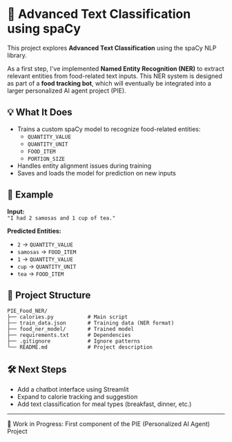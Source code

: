<h1>🧠 Advanced Text Classification using spaCy</h1>

<p>This project explores <strong>Advanced Text Classification</strong> using the spaCy NLP library.</p>

<p>As a first step, I've implemented <strong>Named Entity Recognition (NER)</strong> to extract relevant entities from food-related text inputs. This NER system is designed as part of a <strong>food tracking bot</strong>, which will eventually be integrated into a larger personalized AI agent project (PIE).</p>

<h2>💡 What It Does</h2>

<ul>
  <li>Trains a custom spaCy model to recognize food-related entities:
    <ul>
      <li><code>QUANTITY_VALUE</code></li>
      <li><code>QUANTITY_UNIT</code></li>
      <li><code>FOOD_ITEM</code></li>
      <li><code>PORTION_SIZE</code></li>
    </ul>
  </li>
  <li>Handles entity alignment issues during training</li>
  <li>Saves and loads the model for prediction on new inputs</li>
</ul>

<h2>🔮 Example</h2>

<p><strong>Input:</strong><br>
<code>"I had 2 samosas and 1 cup of tea."</code></p>

<p><strong>Predicted Entities:</strong></p>
<ul>
  <li><code>2</code> → <code>QUANTITY_VALUE</code></li>
  <li><code>samosas</code> → <code>FOOD_ITEM</code></li>
  <li><code>1</code> → <code>QUANTITY_VALUE</code></li>
  <li><code>cup</code> → <code>QUANTITY_UNIT</code></li>
  <li><code>tea</code> → <code>FOOD_ITEM</code></li>
</ul>

<h2>📁 Project Structure</h2>

<pre><code>PIE_Food_NER/
├── calories.py           # Main script
├── train_data.json       # Training data (NER format)
├── food_ner_model/       # Trained model
├── requirements.txt      # Dependencies
├── .gitignore            # Ignore patterns
└── README.md             # Project description
</code></pre>

<h2>🛠️ Next Steps</h2>

<ul>
  <li>Add a chatbot interface using Streamlit</li>
  <li>Expand to calorie tracking and suggestion</li>
  <li>Add text classification for meal types (breakfast, dinner, etc.)</li>
</ul>

<hr>

<p>🚧 Work in Progress: First component of the PIE (Personalized AI Agent) Project</p>
